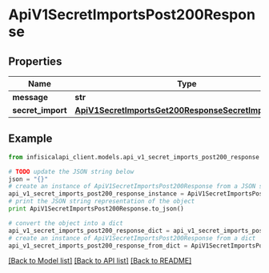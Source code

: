 # ApiV1SecretImportsPost200Response


## Properties
Name | Type | Description | Notes
------------ | ------------- | ------------- | -------------
**message** | **str** |  | 
**secret_import** | [**ApiV1SecretImportsGet200ResponseSecretImportsInner**](ApiV1SecretImportsGet200ResponseSecretImportsInner.md) |  | 

## Example

```python
from infisicalapi_client.models.api_v1_secret_imports_post200_response import ApiV1SecretImportsPost200Response

# TODO update the JSON string below
json = "{}"
# create an instance of ApiV1SecretImportsPost200Response from a JSON string
api_v1_secret_imports_post200_response_instance = ApiV1SecretImportsPost200Response.from_json(json)
# print the JSON string representation of the object
print ApiV1SecretImportsPost200Response.to_json()

# convert the object into a dict
api_v1_secret_imports_post200_response_dict = api_v1_secret_imports_post200_response_instance.to_dict()
# create an instance of ApiV1SecretImportsPost200Response from a dict
api_v1_secret_imports_post200_response_from_dict = ApiV1SecretImportsPost200Response.from_dict(api_v1_secret_imports_post200_response_dict)
```
[[Back to Model list]](../README.md#documentation-for-models) [[Back to API list]](../README.md#documentation-for-api-endpoints) [[Back to README]](../README.md)


